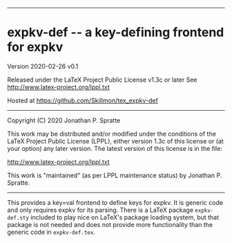 -------------------------------------------------------------------------------
# expkv-def -- a key-defining frontend for expkv

Version 2020-02-26 v0.1

Released under the LaTeX Project Public License v1.3c or later
See http://www.latex-project.org/lppl.txt

Hosted at https://github.com/Skillmon/tex_expkv-def

-------------------------------------------------------------------------------

Copyright (C) 2020 Jonathan P. Spratte

This  work may be  distributed and/or  modified under  the conditions  of the
LaTeX Project Public License (LPPL),  either version 1.3c  of this license or
(at your option) any later version.  The latest version of this license is in
the file:

  http://www.latex-project.org/lppl.txt

This work is "maintained" (as per LPPL maintenance status) by
  Jonathan P. Spratte.

-------------------------------------------------------------------------------

This provides a key=val frontend to define keys for expkv. It is generic code
and only requires expkv for its parsing. There is a LaTeX package
`expkv-def.sty` included to play nice on LaTeX's package loading system, but
that package is not needed and does not provide more functionality than the
generic code in `expkv-def.tex`.
